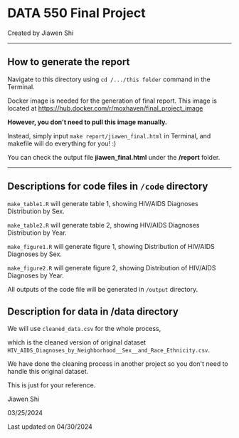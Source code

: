 # DATA 550 Final Project

Created by Jiawen Shi

------------------------------------------------------------------------

## How to generate the report

Navigate to this directory using `cd /.../this folder` command in the Terminal.

Docker image is needed for the generation of final report. This image is located at <https://hub.docker.com/r/moxhaven/final_project_image>

**However, you don't need to pull this image manually.**

Instead, simply input `make report/jiawen_final.html` in Terminal, and makefile will do everything for you! :)

You can check the output file **jiawen_final.html** under the **/report** folder.

------------------------------------------------------------------------

## Descriptions for code files in `/code` directory

`make_table1.R` will generate table 1, showing HIV/AIDS Diagnoses Distribution by Sex.

`make_table2.R` will generate table 2, showing HIV/AIDS Diagnoses Distribution by Year.

`make_figure1.R` will generate figure 1, showing Distribution of HIV/AIDS Diagnoses by Sex.

`make_figure2.R` will generate figure 2, showing Distribution of HIV/AIDS Diagnoses by Year.

All outputs of the code file will be generated in `/output` directory.

## Description for data in /data directory

We will use `cleaned_data.csv` for the whole process,

which is the cleaned version of original dataset `HIV_AIDS_Diagnoses_by_Neighborhood__Sex__and_Race_Ethnicity.csv`.

We have done the cleaning process in another project so you don't need to handle this original dataset.

This is just for your reference.

Jiawen Shi

03/25/2024

Last updated on 04/30/2024
